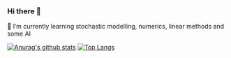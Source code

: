 ### Hi there 👋
🌱 I’m currently learning stochastic modelling, numerics, linear methods and some AI

[![Anurag's github stats](https://github-readme-stats.vercel.app/api?username=jimoskar&count_private=true&hide=stars&show_icons=true&theme=prussian)](https://github.com/anuraghazra/github-readme-stats)
[![Top Langs](https://github-readme-stats.vercel.app/api/top-langs/?username=jimoskar&layout=compact&theme=prussian)](https://github.com/anuraghazra/github-readme-stats)




<!--
**jimoskar/jimoskar** is a ✨ _special_ ✨ repository because its `README.md` (this file) appears on your GitHub profile.

Here are some ideas to get you started:

- 🔭 I’m currently working on ...
- 🌱 I’m currently learning ...
- 👯 I’m looking to collaborate on ...
- 🤔 I’m looking for help with ...
- 💬 Ask me about ...
- 📫 How to reach me: ...
- 😄 Pronouns: ...
- ⚡ Fun fact: ...
-->
